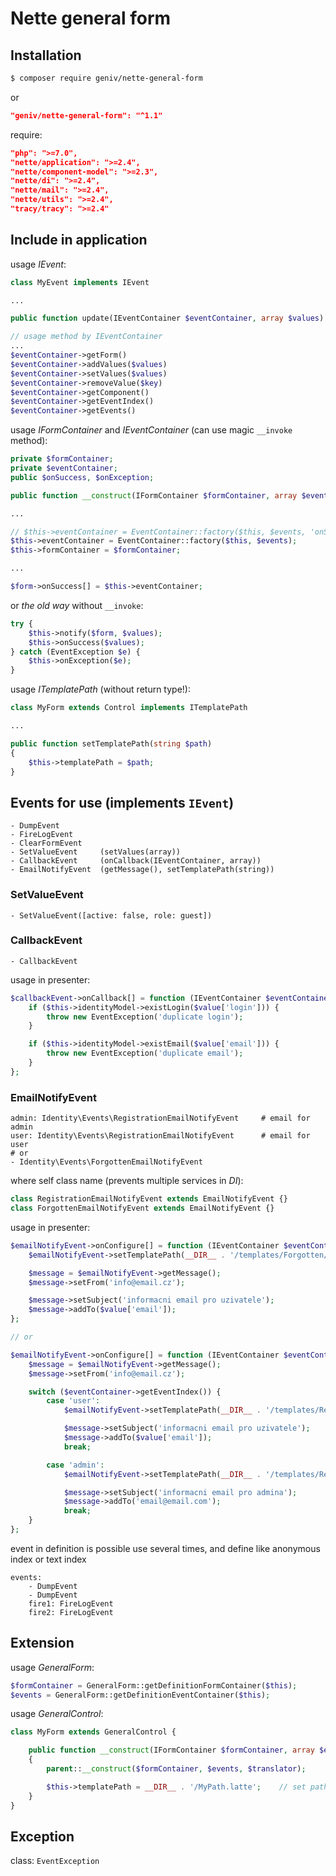 Nette general form
==================

Installation
------------
```sh
$ composer require geniv/nette-general-form
```
or
```json
"geniv/nette-general-form": "^1.1"
```

require:
```json
"php": ">=7.0",
"nette/application": ">=2.4",
"nette/component-model": ">=2.3",
"nette/di": ">=2.4",
"nette/mail": ">=2.4",
"nette/utils": ">=2.4",
"tracy/tracy": ">=2.4"
```

Include in application
----------------------
usage _IEvent_:
```php
class MyEvent implements IEvent

...

public function update(IEventContainer $eventContainer, array $values)

// usage method by IEventContainer
...
$eventContainer->getForm()
$eventContainer->addValues($values)
$eventContainer->setValues($values)
$eventContainer->removeValue($key)
$eventContainer->getComponent()
$eventContainer->getEventIndex()
$eventContainer->getEvents()
```

usage _IFormContainer_ and _IEventContainer_ (can use magic `__invoke` method):
```php
private $formContainer;
private $eventContainer;
public $onSuccess, $onException;

public function __construct(IFormContainer $formContainer, array $events)

...

// $this->eventContainer = EventContainer::factory($this, $events, 'onSuccess', 'onException');
$this->eventContainer = EventContainer::factory($this, $events);
$this->formContainer = $formContainer;

...

$form->onSuccess[] = $this->eventContainer;
```
or _the old way_ without `__invoke`:
```php
try {
    $this->notify($form, $values);
    $this->onSuccess($values);
} catch (EventException $e) {
    $this->onException($e);
}
```

usage _ITemplatePath_ (without return type!):
```php
class MyForm extends Control implements ITemplatePath

...

public function setTemplatePath(string $path)
{
    $this->templatePath = $path;
}
```

Events for use (implements `IEvent`)
---------------
```neon
- DumpEvent
- FireLogEvent
- ClearFormEvent
- SetValueEvent     (setValues(array))
- CallbackEvent     (onCallback(IEventContainer, array))
- EmailNotifyEvent  (getMessage(), setTemplatePath(string))
```

### SetValueEvent
```neon
- SetValueEvent([active: false, role: guest])
```

### CallbackEvent
```neon
- CallbackEvent
```

usage in presenter:
```php
$callbackEvent->onCallback[] = function (IEventContainer $eventContainer, array $value) {
    if ($this->identityModel->existLogin($value['login'])) {
        throw new EventException('duplicate login');
    }

    if ($this->identityModel->existEmail($value['email'])) {
        throw new EventException('duplicate email');
    }
};
```

### EmailNotifyEvent
```neon
admin: Identity\Events\RegistrationEmailNotifyEvent     # email for admin
user: Identity\Events\RegistrationEmailNotifyEvent      # email for user
# or
- Identity\Events\ForgottenEmailNotifyEvent
```

where self class name (prevents multiple services in _DI_):
```php
class RegistrationEmailNotifyEvent extends EmailNotifyEvent {}
class ForgottenEmailNotifyEvent extends EmailNotifyEvent {}
```

usage in presenter:
```php
$emailNotifyEvent->onConfigure[] = function (IEventContainer $eventContainer, array $value) use ($emailNotifyEvent) {
    $emailNotifyEvent->setTemplatePath(__DIR__ . '/templates/Forgotten/emailFormForgotten.latte');

    $message = $emailNotifyEvent->getMessage();
    $message->setFrom('info@email.cz');

    $message->setSubject('informacni email pro uzivatele');
    $message->addTo($value['email']);
};

// or

$emailNotifyEvent->onConfigure[] = function (IEventContainer $eventContainer, array $value) use ($emailNotifyEvent) {
    $message = $emailNotifyEvent->getMessage();
    $message->setFrom('info@email.cz');

    switch ($eventContainer->getEventIndex()) {
        case 'user':
            $emailNotifyEvent->setTemplatePath(__DIR__ . '/templates/Registration/emailFormUser.latte');

            $message->setSubject('informacni email pro uzivatele');
            $message->addTo($value['email']);
            break;

        case 'admin':
            $emailNotifyEvent->setTemplatePath(__DIR__ . '/templates/Registration/emailFormAdmin.latte');

            $message->setSubject('informacni email pro admina');
            $message->addTo('email@email.com');
            break;
    }
};
```

event in definition is possible use several times, and define like anonymous index or text index
```neon
events:
    - DumpEvent
    - DumpEvent
    fire1: FireLogEvent
    fire2: FireLogEvent
```

Extension
---------
usage _GeneralForm_:
```php
$formContainer = GeneralForm::getDefinitionFormContainer($this);
$events = GeneralForm::getDefinitionEventContainer($this);
```

usage _GeneralControl_:
```php
class MyForm extends GeneralControl {

    public function __construct(IFormContainer $formContainer, array $events, ITranslator $translator = null)
    {
        parent::__construct($formContainer, $events, $translator);

        $this->templatePath = __DIR__ . '/MyPath.latte';    // set path
    }
}
```

Exception
---------
class: `EventException`
